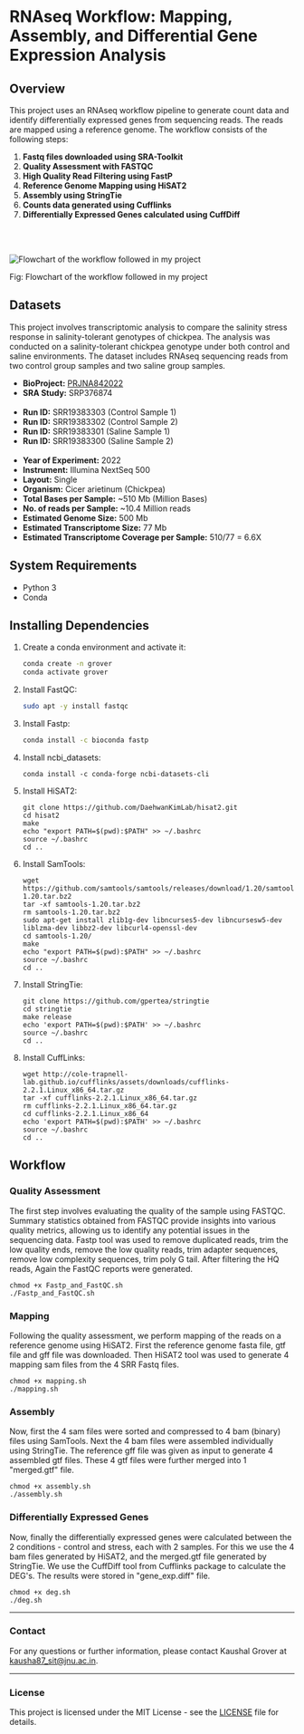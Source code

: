 # RNAseq Workflow: Mapping, Assembly, and Differential Gene Expression Analysis

## Overview

This project uses an RNAseq workflow pipeline to generate count data and identify differentially expressed genes from sequencing reads. The reads are mapped using a reference genome.
The workflow consists of the following steps:

1. **Fastq files downloaded using SRA-Toolkit**
2. **Quality Assessment with FASTQC**
3. **High Quality Read Filtering using FastP**
4. **Reference Genome Mapping using HiSAT2**
5. **Assembly using StringTie**
6. **Counts data generated using Cufflinks**
7. **Differentially Expressed Genes calculated using CuffDiff**

<br></br>

![Flowchart of the workflow followed in my project](https://github.com/groverkaushal/RNAseq-Workflow-Mapping-Assembly-and-Differential-Gene-Expression-Analysis/blob/main/Flowchart.png)

Fig: Flowchart of the workflow followed in my project

## Datasets
This project involves transcriptomic analysis to compare the salinity stress response in salinity-tolerant genotypes of chickpea. 
The analysis was conducted on a salinity-tolerant chickpea genotype under both control and saline environments. 
The dataset includes RNAseq sequencing reads from two control group samples and two saline group samples.
 
 

- **BioProject:** [PRJNA842022](https://www.ncbi.nlm.nih.gov/Traces/study/?acc=PRJNA842022&o=acc_s%3Aa)
- **SRA Study:** SRP376874
<br></br>
- **Run ID:** SRR19383303 (Control Sample 1)
- **Run ID:** SRR19383302 (Control Sample 2)
- **Run ID:** SRR19383301 (Saline Sample 1)
- **Run ID:** SRR19383300 (Saline Sample 2)
<br></br>
- **Year of Experiment:** 2022
- **Instrument:** Illumina NextSeq 500
- **Layout:** Single
- **Organism:** Cicer arietinum (Chickpea)
- **Total Bases per Sample:** ~510 Mb (Million Bases)
- **No. of reads per Sample:** ~10.4 Million reads
- **Estimated Genome Size:** 500 Mb
- **Estimated Transcriptome Size:** 77 Mb
- **Estimated Transcriptome Coverage per Sample:** 510/77 = 6.6X




## System Requirements

- Python 3
- Conda

## Installing Dependencies

1. Create a conda environment and activate it:

   ```bash
   conda create -n grover
   conda activate grover
   ```

2. Install FastQC:

   ```bash
   sudo apt -y install fastqc
   ```

3. Install Fastp:

   ```bash
   conda install -c bioconda fastp
   ```

4. Install ncbi_datasets:

   ```
   conda install -c conda-forge ncbi-datasets-cli
   ```

5. Install HiSAT2:

   ```
   git clone https://github.com/DaehwanKimLab/hisat2.git
   cd hisat2
   make
   echo "export PATH=$(pwd):$PATH" >> ~/.bashrc
   source ~/.bashrc
   cd ..
   ```

6. Install SamTools:

   ```
   wget https://github.com/samtools/samtools/releases/download/1.20/samtools-1.20.tar.bz2
   tar -xf samtools-1.20.tar.bz2 
   rm samtools-1.20.tar.bz2
   sudo apt-get install zlib1g-dev libncurses5-dev libncursesw5-dev liblzma-dev libbz2-dev libcurl4-openssl-dev
   cd samtools-1.20/
   make
   echo "export PATH=$(pwd):$PATH" >> ~/.bashrc
   source ~/.bashrc
   cd ..
   ```

7. Install StringTie:

   ```
   git clone https://github.com/gpertea/stringtie
   cd stringtie
   make release
   echo 'export PATH=$(pwd):$PATH' >> ~/.bashrc
   source ~/.bashrc
   cd ..
   ```

8. Install CuffLinks:

   ```
   wget http://cole-trapnell-lab.github.io/cufflinks/assets/downloads/cufflinks-2.2.1.Linux_x86_64.tar.gz
   tar -xf cufflinks-2.2.1.Linux_x86_64.tar.gz
   rm cufflinks-2.2.1.Linux_x86_64.tar.gz
   cd cufflinks-2.2.1.Linux_x86_64
   echo 'export PATH=$(pwd):$PATH' >> ~/.bashrc
   source ~/.bashrc
   cd ..
   ```



## Workflow
### Quality Assessment

The first step involves evaluating the quality of the sample using FASTQC. Summary statistics obtained from FASTQC provide insights into various quality metrics, allowing us to identify any potential issues in the sequencing data.
Fastp tool was used to remove duplicated reads, trim the low quality ends, remove the low quality reads, trim adapter sequences, remove low complexity sequences, trim poly G tail. After filtering the HQ reads, Again the FastQC reports were generated.

```
chmod +x Fastp_and_FastQC.sh
./Fastp_and_FastQC.sh
```

### Mapping

Following the quality assessment, we perform mapping of the reads on a reference genome using HiSAT2. First the reference genome fasta file, gtf file and gff file was downloaded. Then HiSAT2 tool was used to generate 4 mapping sam files
 from the 4 SRR Fastq files. 
```
chmod +x mapping.sh
./mapping.sh
```

### Assembly

Now, first the 4 sam files were sorted and compressed to 4 bam (binary) files using SamTools. Next the 4 bam files were assembled individually using StringTie. The reference gff file was given as input
 to generate 4 assembled gtf files. These 4 gtf files were further merged into 1 "merged.gtf" file.
```
chmod +x assembly.sh
./assembly.sh
```

### Differentially Expressed Genes

Now, finally the differentially expressed genes were calculated between the 2 conditions - control and stress, each with 2 samples. For this we use the 4 bam files generated by HiSAT2, and the merged.gtf file generated by StringTie. 
We use the CuffDiff tool from Cufflinks package to calculate the DEG's. The results were stored in "gene_exp.diff" file.
```
chmod +x deg.sh
./deg.sh
```

---

### Contact

For any questions or further information, please contact Kaushal Grover at kausha87_sit@jnu.ac.in.

---

### License

This project is licensed under the MIT License - see the [LICENSE](LICENSE) file for details.
